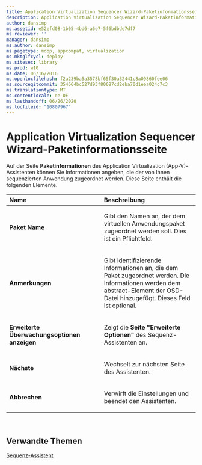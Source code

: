 ```yaml
---
title: Application Virtualization Sequencer Wizard-Paketinformationsseite
description: Application Virtualization Sequencer Wizard-Paketinformationsseite
author: dansimp
ms.assetid: e52efd08-1b05-4bd6-a6e7-5f6bdbde7df7
ms.reviewer: ''
manager: dansimp
ms.author: dansimp
ms.pagetype: mdop, appcompat, virtualization
ms.mktglfcycl: deploy
ms.sitesec: library
ms.prod: w10
ms.date: 06/16/2016
ms.openlocfilehash: f2a239ba5a3578bf65f30a32441c8a09860fee06
ms.sourcegitcommit: 354664bc527d93f80687cd2eba70d1eea024c7c3
ms.translationtype: MT
ms.contentlocale: de-DE
ms.lasthandoff: 06/26/2020
ms.locfileid: "10807967"
---
```

# Application Virtualization Sequencer Wizard-Paketinformationsseite


Auf der Seite **Paketinformationen** des Application Virtualization (App-V)-Assistenten können Sie Informationen angeben, die der von Ihnen sequenzierten Anwendung zugeordnet werden. Diese Seite enthält die folgenden Elemente.

<table>
<colgroup>
<col width="50%" />
<col width="50%" />
</colgroup>
<thead>
<tr class="header">
<th align="left">Name</th>
<th align="left">Beschreibung</th>
</tr>
</thead>
<tbody>
<tr class="odd">
<td align="left"><p><strong>Paket Name</strong></p></td>
<td align="left"><p>Gibt den Namen an, der dem virtuellen Anwendungspaket zugeordnet werden soll. Dies ist ein Pflichtfeld.</p></td>
</tr>
<tr class="even">
<td align="left"><p><strong>Anmerkungen</strong></p></td>
<td align="left"><p>Gibt identifizierende Informationen an, die dem Paket zugeordnet werden. Die Informationen werden dem abstract-Element der OSD-Datei hinzugefügt. Dieses Feld ist optional.</p></td>
</tr>
<tr class="odd">
<td align="left"><p><strong>Erweiterte Überwachungsoptionen anzeigen</strong></p></td>
<td align="left"><p>Zeigt die <strong> Seite "Erweiterte Optionen" </strong> des Sequenz-Assistenten an.</p></td>
</tr>
<tr class="even">
<td align="left"><p><strong>Nächste</strong></p></td>
<td align="left"><p>Wechselt zur nächsten Seite des Assistenten.</p></td>
</tr>
<tr class="odd">
<td align="left"><p><strong>Abbrechen</strong></p></td>
<td align="left"><p>Verwirft die Einstellungen und beendet den Assistenten.</p></td>
</tr>
</tbody>
</table>

 

## Verwandte Themen


[Sequenz-Assistent](sequencing-wizard.md)

 

 






